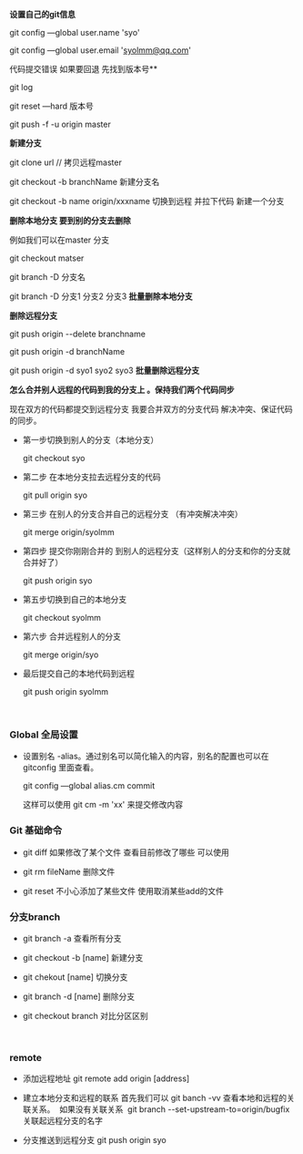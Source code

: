 **设置自己的git信息**

git config —global user.name 'syo'

git config —global user.email 'syolmm@qq.com'



代码提交错误 如果要回退  先找到版本号**

git log

git reset —hard 版本号

git push -f -u origin master



**新建分支**

git clone url // 拷贝远程master

git checkout -b branchName 新建分支名

git checkout -b name origin/xxxname 切换到远程 并拉下代码 新建一个分支



**删除本地分支 要到别的分支去删除**

例如我们可以在master 分支

git checkout  matser

git branch -D 分支名

git branch -D 分支1 分支2 分支3  **批量删除本地分支**



**删除远程分支**

git push origin --delete branchname

git push origin -d branchName

git push origin -d syo1 syo2 syo3    **批量删除远程分支**



**怎么合并别人远程的代码到我的分支上 。保持我们两个代码同步**

现在双方的代码都提交到远程分支 我要合并双方的分支代码 解决冲突、保证代码的同步。

* 第一步切换到别人的分支（本地分支）

  git checkout syo

* 第二步 在本地分支拉去远程分支的代码

  git pull origin syo

* 第三步 在别人的分支合并自己的远程分支 （有冲突解决冲突）

  git merge origin/syolmm

* 第四步 提交你刚刚合并的 到别人的远程分支（这样别人的分支和你的分支就合并好了）

  git push origin syo

* 第五步切换到自己的本地分支

  git checkout syolmm

* 第六步 合并远程别人的分支 

  git merge origin/syo

* 最后提交自己的本地代码到远程

  git push origin syolmm

  ​


### Global 全局设置

* 设置别名 -alias。通过别名可以简化输入的内容，别名的配置也可以在gitconfig 里面查看。

  git  config  —global alias.cm commit

  这样可以使用 git cm -m 'xx' 来提交修改内容



### Git 基础命令

* git diff 如果修改了某个文件 查看目前修改了哪些 可以使用

* git rm fileName  删除文件



* git reset 不小心添加了某些文件 使用取消某些add的文件



### 分支branch 

* git branch -a 查看所有分支
* git checkout -b [name] 新建分支
* git  chekout [name] 切换分支
* git branch -d [name] 删除分支 


* git checkout branch 对比分区区别

  ​

### remote 

* 添加远程地址 git remote add origin [address]
* 建立本地分支和远程的联系 首先我们可以 git banch -vv 查看本地和远程的关联关系。
  如果没有关联关系  git branch --set-upstream-to=origin/bugfix 关联起远程分支的名字

* 分支推送到远程分支 git push origin syo 

